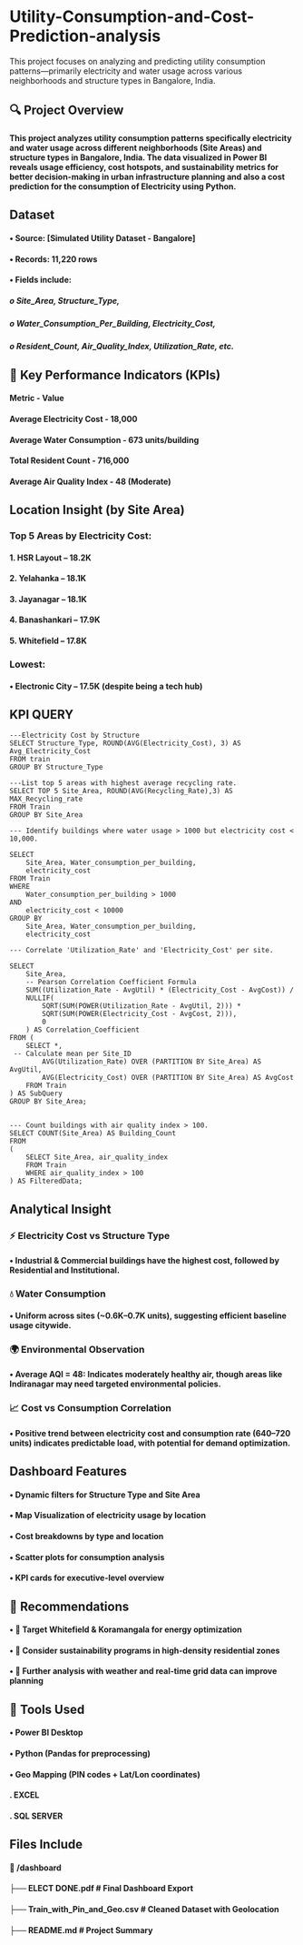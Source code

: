 # Utility-Consumption-and-Cost-Prediction-analysis
This project focuses on analyzing and predicting utility consumption patterns—primarily electricity and water usage across various neighborhoods and structure types in Bangalore, India.
## 🔍 Project Overview
#### This project analyzes utility consumption patterns specifically electricity and water usage across different neighborhoods (Site Areas) and structure types in Bangalore, India. The data visualized in Power BI reveals usage efficiency, cost hotspots, and sustainability metrics for better decision-making in urban infrastructure planning and also a cost prediction for the consumption of Electricity using Python.

## Dataset
#### •	Source: [Simulated Utility Dataset - Bangalore]
#### •	Records: 11,220 rows
#### •	Fields include:
##### o	Site_Area, Structure_Type,
##### o	Water_Consumption_Per_Building, Electricity_Cost,
##### o	Resident_Count, Air_Quality_Index, Utilization_Rate, etc.

## 📌 Key Performance Indicators (KPIs)
#### Metric	                   -                 Value
#### Average Electricity Cost	      -        18,000
#### Average Water Consumption	      -      673 units/building
#### Total Resident Count	           -       716,000
#### Average Air Quality Index	     -       48 (Moderate)

## Location Insight (by Site Area)
### Top 5 Areas by Electricity Cost:
#### 1.	HSR Layout – 18.2K
#### 2.	Yelahanka – 18.1K
#### 3.	Jayanagar – 18.1K
#### 4.	Banashankari – 17.9K
#### 5.	Whitefield – 17.8K
### Lowest:
#### •	Electronic City – 17.5K (despite being a tech hub)

##  KPI QUERY 
```
---Electricity Cost by Structure
SELECT Structure_Type, ROUND(AVG(Electricity_Cost), 3) AS Avg_Electricity_Cost
FROM train
GROUP BY Structure_Type

---List top 5 areas with highest average recycling rate.
SELECT TOP 5 Site_Area, ROUND(AVG(Recycling_Rate),3) AS MAX_Recycling_rate 
FROM Train
GROUP BY Site_Area

--- Identify buildings where water usage > 1000 but electricity cost < 10,000.

SELECT 
	Site_Area, Water_consumption_per_building, 
	electricity_cost
FROM Train
WHERE 
	Water_consumption_per_building > 1000 
AND 
	electricity_cost < 10000
GROUP BY 
	Site_Area, Water_consumption_per_building, 
	electricity_cost

--- Correlate 'Utilization_Rate' and 'Electricity_Cost' per site.

SELECT
    Site_Area,
    -- Pearson Correlation Coefficient Formula
    SUM((Utilization_Rate - AvgUtil) * (Electricity_Cost - AvgCost)) /
    NULLIF(
        SQRT(SUM(POWER(Utilization_Rate - AvgUtil, 2))) * 
        SQRT(SUM(POWER(Electricity_Cost - AvgCost, 2))),
        0
    ) AS Correlation_Coefficient
FROM (
    SELECT *,
 -- Calculate mean per Site_ID
        AVG(Utilization_Rate) OVER (PARTITION BY Site_Area) AS AvgUtil,
        AVG(Electricity_Cost) OVER (PARTITION BY Site_Area) AS AvgCost
    FROM Train
) AS SubQuery
GROUP BY Site_Area;


--- Count buildings with air quality index > 100.
SELECT COUNT(Site_Area) AS Building_Count
FROM
(
	SELECT Site_Area, air_quality_index 
	FROM Train
	WHERE air_quality_index > 100
) AS FilteredData;
```
## Analytical Insight
### ⚡ Electricity Cost vs Structure Type
#### •	Industrial & Commercial buildings have the highest cost, followed by Residential and Institutional.
### 💧 Water Consumption
#### •	Uniform across sites (~0.6K–0.7K units), suggesting efficient baseline usage citywide.
### 🌍 Environmental Observation
#### •	Average AQI = 48: Indicates moderately healthy air, though areas like Indiranagar may need targeted environmental policies.
### 📈 Cost vs Consumption Correlation
#### •	Positive trend between electricity cost and consumption rate (640–720 units) indicates predictable load, with potential for demand optimization.


## Dashboard Features
#### •	Dynamic filters for Structure Type and Site Area
#### •	Map Visualization of electricity usage by location
#### •	Cost breakdowns by type and location
#### •	Scatter plots for consumption analysis
#### •	KPI cards for executive-level overview



## 📌 Recommendations
#### •	🎯 Target Whitefield & Koramangala for energy optimization
#### •	🌱 Consider sustainability programs in high-density residential zones
#### •	🧪 Further analysis with weather and real-time grid data can improve planning


## 🧰 Tools Used
#### •	Power BI Desktop
#### •	Python (Pandas for preprocessing)
#### •	Geo Mapping (PIN codes + Lat/Lon coordinates)
#### .  EXCEL
#### .  SQL SERVER

## Files Include
#### 📂 /dashboard
#### ├── ELECT DONE.pdf                # Final Dashboard Export
#### ├── Train_with_Pin_and_Geo.csv   # Cleaned Dataset with Geolocation
#### ├── README.md                     # Project Summary


